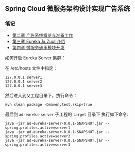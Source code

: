 ## Spring Cloud 微服务架构设计实现广告系统

### 笔记
- [第二章 广告系统概览与准备工作](https://www.yuque.com/dobbykim/dtgo95/ay3atv)
- [第三章 Eureka 与 Zuul 介绍](https://www.yuque.com/dobbykim/dtgo95/if11z5)
- [第四章 微服务通用模块开发](https://www.yuque.com/dobbykim/dtgo95/gdg3kn)

如何开启 Eureka Server 集群：

在 /etc/hosts 文件中指定：
```text
127.0.0.1 server1
127.0.0.1 server2
127.0.0.1 server3
```
然后进入到父工程目录下，执行命令：
```text
mvn clean package -Dmaven.test.skip=true
```
最后到 `ad-eureka-server` 子工程的 `target` 目录下 执行如下命令:
```text
java -jar ad-eureka-server-0.0.1-SNAPSHOT.jar --spring.profiles.active=server1
java -jar ad-eureka-server-0.0.1-SNAPSHOT.jar --spring.profiles.active=server2
java -jar ad-eureka-server-0.0.1-SNAPSHOT.jar --spring.profiles.active=server3
```

 